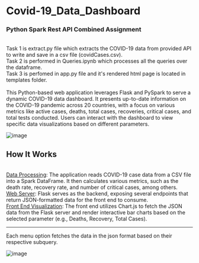 # Covid-19_Data_Dashboard
<h3>Python Spark Rest API Combined Assignment</h3>
<br>
Task 1 is extract.py file which extracts the COVID-19 data from provided API to write and save in a csv file (covidCases.csv).
<br> 
Task 2 is performed in Queries.ipynb which processes all the queries over the dataframe.
<br>
Task 3 is perfomed in app.py file and it's rendered html page is located in templates folder.
<br>
<br>
This Python-based web application leverages Flask and PySpark to serve a dynamic COVID-19 data dashboard. It presents up-to-date information on the COVID-19 pandemic across 20 countries, with a focus on various metrics like active cases, deaths, total cases, recoveries, critical cases, and total tests conducted. Users can interact with the dashboard to view specific data visualizations based on different parameters.
<br>

![image](https://github.com/Sonam-25/Covid-19_Data_Dashboard/assets/157121507/ac9d0d90-f798-4327-8919-fca98b95de4e)

<h2>How It Works</h2>
<br>
<ins>Data Processing</ins>: The application reads COVID-19 case data from a CSV file into a Spark DataFrame. It then calculates various metrics, such as the death rate, recovery rate, and number of critical cases, among others.
<br>
<ins>Web Server</ins>: Flask serves as the backend, exposing several endpoints that return JSON-formatted data for the front end to consume.
<br>
<ins>Front End Visualization</ins>: The front end utilizes Chart.js to fetch the JSON data from the Flask server and render interactive bar charts based on the selected parameter (e.g., Deaths, Recovery, Total Cases).
<hr>
Each menu option fetches the data in the json format based on their respective subquery.
<br>

![image](https://github.com/Sonam-25/Covid-19_Data_Dashboard/assets/157121507/0b1bee15-9e42-49d8-bcf8-b61b1b8e8ef2)

